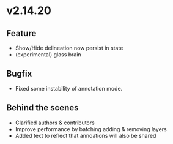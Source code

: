 # v2.14.20

## Feature

- Show/Hide delineation now persist in state
- (experimental) glass brain

## Bugfix

- Fixed some instability of annotation mode. 

## Behind the scenes

- Clarified authors & contributors
- Improve performance by batching adding & removing layers
- Added text to reflect that annoations will also be shared
